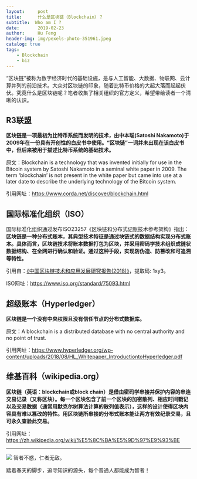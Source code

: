 ```yaml
---
layout:     post
title:      什么是区块链（Blockchain）？
subtitle:  Who am I ?
date:       2019-02-23
author:     Hu Feng
header-img: img/pexels-photo-351961.jpeg
catalog: true
tags:
    - Blockchain
    - biz
---
```


“区块链”被称为数字经济时代的基础设施，是与人工智能、大数据、物联网、云计算并列的前沿技术。大众对区块链的印象，随着比特币价格的大起大落而起起伏伏。究竟什么是区块链呢？笔者收集了相关组织的官方定义，希望带给读者一个清晰的认识。

## R3联盟

**区块链是一项最初为比特币系统而发明的技术，由中本聪(Satoshi Nakamoto)于2009年在一份具有开创性的白皮书中使用。“区块链”一词并未出现在该白皮书中，但后来被用于描述比特币系统的基础技术。**

原文：Blockchain is a technology that was invented initially for use in the Bitcoin system by Satoshi Nakamoto in a seminal white paper in 2009. The term ‘blockchain’ is not present in the white paper but came into use at a later date to describe the underlying technology of the Bitcoin system.

引用网址：https://www.corda.net/discover/blockchain.html

## 国际标准化组织（ISO）

国际标准化组织通过发布ISO23257《区块链和分布式记账技术参考架构》指出：**区块链是一种分布式账本，其典型技术特征是通过块链式的数据结构实现分布式账本。具体而言，区块链技术将账本数据打包为区块，并采用密码学技术组织成链状数据结构、在全网进行确认和验证。通过这种手段，实现防伪造、防篡改和可追溯等特性。**

引用自：[《中国区块链技术和应用发展研究报告(2018)》](https://pan.baidu.com/s/1eYK65sV-uyGqmuClDcrxVQ)，提取码: 1xy3。

ISO网址：https://www.iso.org/standard/75093.html

## 超级账本（Hyperledger）

**区块链是一个没有中央权限且没有信任节点的分布式数据库。**

原文：A blockchain is a distributed database with no central authority and no point of trust. 

引用网址：https://www.hyperledger.org/wp-content/uploads/2018/08/HL_Whitepaper_IntroductiontoHyperledger.pdf

## 维基百科（wikipedia.org）

**区块链（英语：blockchain或block chain）是借由密码学串接并保护内容的串连交易记录（又称区块）。每一个区块包含了前一个区块的加密散列、相应时间戳记以及交易数据（通常用默克尔树算法计算的散列值表示），这样的设计使得区块内容具有难以篡改的特性。用区块链所串接的分布式账本能让两方有效纪录交易，且可永久查验此交易。**

引用网址：https://zh.wikipedia.org/wiki/%E5%8C%BA%E5%9D%97%E9%93%BE

---

![](http://www.jinhuaji.net/hufeng/document/photo.hf.com/imagepexels-photo-247409.jpeg?imageMogr2/size-limit/100k!)
智者不惑，仁者无敌。

踏着春天的脚步，追寻知识的源头，每个普通人都能成为智者！
